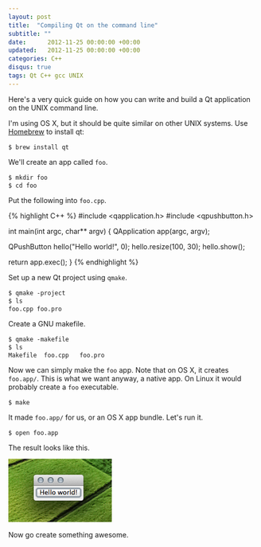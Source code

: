 ```yaml
---
layout: post
title:  "Compiling Qt on the command line"
subtitle: ""
date:      2012-11-25 00:00:00 +00:00
updated:   2012-11-25 00:00:00 +00:00
categories: C++
disqus: true
tags: Qt C++ gcc UNIX
---
```


Here's a very quick guide on how you can write and build a Qt application on
the UNIX command line.

I'm using OS X, but it should be quite similar on other UNIX systems. Use
[Homebrew][homebrew] to install qt:

    $ brew install qt

We'll create an app called `foo`.

    $ mkdir foo
    $ cd foo

Put the following into `foo.cpp`.

{% highlight C++ %}
#include <qapplication.h>
#include <qpushbutton.h>

int main(int argc, char** argv)
{
  QApplication app(argc, argv);

  QPushButton hello("Hello world!", 0);
  hello.resize(100, 30);
  hello.show();

  return app.exec();
}
{% endhighlight %}

Set up a new Qt project using `qmake`.

    $ qmake -project
    $ ls
    foo.cpp foo.pro

Create a GNU makefile.

    $ qmake -makefile
    $ ls
    Makefile  foo.cpp   foo.pro

Now we can simply make the `foo` app. Note that on OS X, it creates
`foo.app/`. This is what we want anyway, a native app. On Linux it would
probably create a `foo` executable.

    $ make

It made `foo.app/` for us, or an OS X app bundle. Let's run it.

    $ open foo.app

The result looks like this.

!["Hello, world" in Qt](/gfx/post/qt-gcc.png)

Now go create something awesome.

[homebrew]: http://mxcl.github.com/homebrew/
